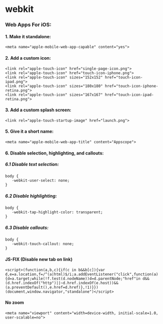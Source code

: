 # webkit
### Web Apps For iOS:
#### 1. Make it standalone:
    <meta name="apple-mobile-web-app-capable" content="yes">

#### 2. Add a custom icon:
    <link rel="apple-touch-icon" href="single-page-icon.png">
    <link rel="apple-touch-icon" href="touch-icon-iphone.png">
	<link rel="apple-touch-icon" sizes="152x152" href="touch-icon-ipad.png">
	<link rel="apple-touch-icon" sizes="180x180" href="touch-icon-iphone-retina.png">
	<link rel="apple-touch-icon" sizes="167x167" href="touch-icon-ipad-retina.png">

#### 3. Add a custom splash screen:
    <link rel="apple-touch-startup-image" href="launch.png">

#### 5. Give it a short name:
    <meta name="apple-mobile-web-app-title" content="Appscope">

#### 6. Disable selection, highlighting, and callouts:
##### 6.1 Disable text selection:
    body {
	   -webkit-user-select: none;
	}
##### 6.2 Disable highlighting:
    body {
	   -webkit-tap-highlight-color: transparent;
	}
##### 6.3 Disable callouts:
    body {
	   -webkit-touch-callout: none;
	}


#### JS-FIX (Disable new tab on link)
	<script>(function(a,b,c){if(c in b&&b[c]){var d,e=a.location,f=/^(a|html)$/i;a.addEventListener("click",function(a){d=a.target;while(!f.test(d.nodeName))d=d.parentNode;"href"in d&&(d.href.indexOf("http")||~d.href.indexOf(e.host))&&(a.preventDefault(),e.href=d.href)},!1)}})(document,window.navigator,"standalone")</script>
	
#### No zoom
	<meta name="viewport" content="width=device-width, initial-scale=1.0, user-scalable=no">
